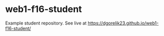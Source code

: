 # web1-f16-student
Example student repository. See live at <https://dgorelik23.github.io/web1-f16-student/>
